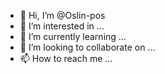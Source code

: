 - 👋 Hi, I’m @Oslin-pos
- 👀 I’m interested in ...
- 🌱 I’m currently learning ...
- 💞️ I’m looking to collaborate on ...
- 📫 How to reach me ...

<!---
Oslin-pos/Oslin-pos is a ✨ special ✨ repository because its `README.md` (this file) appears on your GitHub profile.
You can click the Preview link to take a look at your changes.
--->
